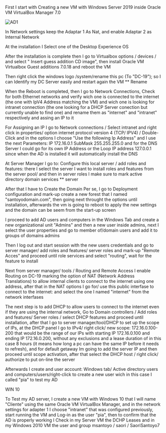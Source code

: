 First I start with Creating a new VM with Windows Server 2019 inside Oracle VM VirtualBox Manager 7.0

![AD1](https://github.com/user-attachments/assets/5e4f8a17-b8e8-4d49-b7cd-3901132476ff)


In Network settings keep the Adaptar 1 As Nat, and enable Adaptar 2 as Internal Network

At the installation I Select one of the Desktop Experience OS

After the installation is complete then I go to Virtualbox options / devices / and select " Insert guess addition CD image", then install Oracle VM Virtualbox Guest additions 7.0.18 and reboot the VM

Then right click the windows logo /system/rename this pc (To "DC-19"); so I can Identify my DC Server easily and restart again the VM ** Rename

When the Reboot is completed, then I go to Network Connections, Check for both Ethernet networks and verify wich one is connected to the internet (the one with IpV4 Address matching the VM) and wich one is looking for intranet connection (the one looking for a DHCP Server conection but currently unable to find one) and rename them as "internet" and "intranet" respectively and assing an IP to it

For Assigning an IP I go to Network connections / Select intranet and right click in properties/ option internet protocol version 4 (TCP/ IPV4) / Double-Click and in the options I choose "Use the following Ip Address" and I use the next Parameters: IP 172.16.0.1 SubMask 255.255.255.0 and for the DNS Server I could go for its own IP Address or the Loop IP address 127.0.0.1 since when the AD is installed it will automatically install the DNS

At Server Manager I go to: Configure this local server / add roles and features: there I select the server I want to install roles and features from the server pool/ and then in server roles I make sure to mark active directory domain services ** server

After that I have to Create the Domain Per se, I go to Deployment configuration and mark-up create a new forest that I named "santoyodomain.com", then going next throught the options until installation, afterwards the vm is going to reboot to apply the new settings and the domain can be seem from the start-up screen

I proceed to add AD users and computers in the Windows Tab and create a new organizational unit "Admins" and then a new user inside admins, next I select the user properties and go to member of/domain users and add it to groups of domains admins

Then I log out and start session with the new users credentials and go to server manager/ add roles and features/ server roles and mark-up "Remote Acces" and proceed until role services and select "routing", wait for the feature to install

Next from server manager/ tools / Routing and Remote Access I enable Routing on DC-19 marking the option of NAT (Network Address Translations) to allow internal clients to connect to the internet using one address, after that in the NAT options I go for/ use this public interfase to connect to the internet: and select the one I named "internet" from the network interfases

The next step is to add DHCP to allow users to connect to the internet even if they are using the internal network, Go to Domain controllers / Add roles and features/ Server roles / select DHCP features and proceed until installation, after that I go to server manager/tool/DHCP to set up the scope of IPs, at the DHCP panel I go to IPv4/ right click/ new scope: 172.16.0.100-200 that would be the range of our IPs with starting IP 172.16.0.100 and ending IP 172.16.0.200, without any exclusions and a lease duration of in this case 8 hours (it means how long a pc can have the same IP before it needs to refresh), and for default getaway Im going to add the server IP and then proceed until scope activation, after that select the DHCP host / right click/ authorize to put on-line the server

Afterwards I create and user account: Windows tab/ Active directory users and computers/users/right-click to create a new user wich in this case I called "pia" to test my AD

WIN 10

To Test my AD server, I create a new VM with Windows 10 that I will name "Cliente" using the same Oracle VM VirtualBox Manager, and in the network settings for adapter 1 I choose "intranet" that was configured previously, start running the VM and Log-in as the user "pia", then to confirm that the AD is properly working I Check in my Server VM the DCHP Leases and in my Windows 2010 VM the user and group
msantoyo / saori / SaoriSantoyo7
